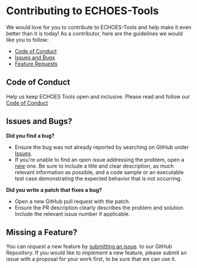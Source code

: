 # Contributing to ECHOES-Tools

We would love for you to contribute to ECHOES-Tools and help make it even better than it is
today! As a contributor, here are the guidelines we would like you to follow:

 - [Code of Conduct](#code-of-conduct)
 - [Issues and Bugs](#issues-and-bugs)
 - [Feature Requests](#missing-a-feature)
 

## Code of Conduct
Help us keep ECHOES Tools open and inclusive. Please read and follow our [Code of Conduct](https://github.com/CSUC/ECHOES-Tools/blob/master/CODE_OF_CONDUCT.md)

## Issues and Bugs?
**Did you find a bug?**

* Ensure the bug was not already reported by searching on GitHub under [Issues](https://github.com/CSUC/ECHOES-Tools/issues).
* If you're unable to find an open issue addressing the problem, open a [new](https://github.com/CSUC/ECHOES-Tools/issues/new?template=bug_report.md) one. Be sure to include a title and clear description, as much relevant information as possible, and a code sample or an executable test case demonstrating the expected behavior that is not occurring.

**Did you write a patch that fixes a bug?**

* Open a new GitHub pull request with the patch.
* Ensure the PR description clearly describes the problem and solution. Include the relevant issue number if applicable.


## Missing a Feature?
You can *request* a new feature by [submitting an issue](https://github.com/CSUC/ECHOES-Tools/issues). to our GitHub
Repository. If you would like to *implement* a new feature, please submit an issue with
a proposal for your work first, to be sure that we can use it.
